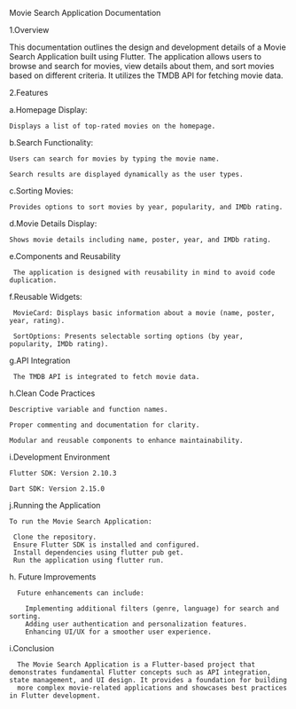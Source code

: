 Movie Search Application Documentation


1.Overview

This documentation outlines the design and development details of a Movie Search Application built using Flutter. The application allows users to browse and search for movies, view details about them, and sort movies based on different criteria. It utilizes the TMDB API for fetching movie data.

 2.Features

  a.Homepage Display:

    Displays a list of top-rated movies on the homepage.

   

  b.Search Functionality:

    Users can search for movies by typing the movie name.

    Search results are displayed dynamically as the user types.

  c.Sorting Movies:

    Provides options to sort movies by year, popularity, and IMDb rating.

  d.Movie Details Display:

    Shows movie details including name, poster, year, and IMDb rating.

  e.Components and Reusability
  
     The application is designed with reusability in mind to avoid code duplication.

   f.Reusable Widgets:
   
     MovieCard: Displays basic information about a movie (name, poster, year, rating).
     
     SortOptions: Presents selectable sorting options (by year, popularity, IMDb rating).

   g.API Integration
    
     The TMDB API is integrated to fetch movie data. 

   h.Clean Code Practices
   
    Descriptive variable and function names.
     
    Proper commenting and documentation for clarity.
    
    Modular and reusable components to enhance maintainability.

   i.Development Environment
   
    Flutter SDK: Version 2.10.3
    
    Dart SDK: Version 2.15.0

   j.Running the Application
     
    To run the Movie Search Application:

     Clone the repository. 
     Ensure Flutter SDK is installed and configured.
     Install dependencies using flutter pub get.
     Run the application using flutter run.

  h. Future Improvements
  
      Future enhancements can include:

        Implementing additional filters (genre, language) for search and sorting.
        Adding user authentication and personalization features.
        Enhancing UI/UX for a smoother user experience.

        
   i.Conclusion
   
      The Movie Search Application is a Flutter-based project that demonstrates fundamental Flutter concepts such as API integration, state management, and UI design. It provides a foundation for building 
      more complex movie-related applications and showcases best practices in Flutter development.
